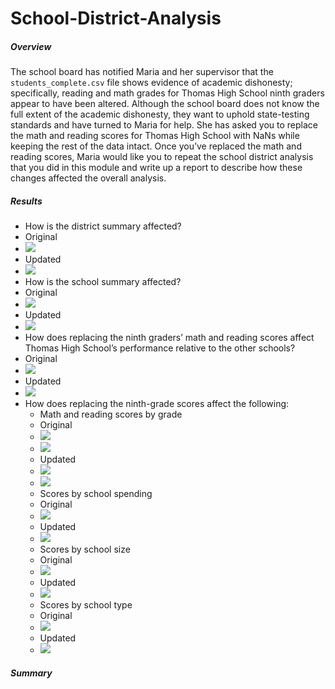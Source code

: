# School-District-Analysis

##### Overview

The school board has notified Maria and her supervisor that the `students_complete.csv` file shows evidence of academic dishonesty; specifically, reading and math grades for Thomas High School ninth graders appear to have been altered. Although the school board does not know the full extent of the academic dishonesty, they want to uphold state-testing standards and have turned to Maria for help. She has asked you to replace the math and reading scores for Thomas High School with NaNs while keeping the rest of the data intact. Once you’ve replaced the math and reading scores, Maria would like you to repeat the school district analysis that you did in this module and write up a report to describe how these changes affected the overall analysis.

##### Results

- How is the district summary affected?
- Original
- ![](https://github.com/labinskin/School-District-Analysis/blob/main/Resources/Original%20District%20Summary.png)
- Updated
- ![](https://github.com/labinskin/School-District-Analysis/blob/main/Resources/Updated%20District%20Summary.png)
- How is the school summary affected?
- Original
- ![](https://github.com/labinskin/School-District-Analysis/blob/main/Resources/Original%20School%20Summary.png)
- Updated
- ![](https://github.com/labinskin/School-District-Analysis/blob/main/Resources/Updated%20School%20Summary%202.png)
- How does replacing the ninth graders’ math and reading scores affect Thomas High School’s performance relative to the other schools?
- Original
- ![](https://github.com/labinskin/School-District-Analysis/blob/main/Resources/Original%20Top%20and%20Bottom%20Five%20DataFrames.png)
- Updated
- ![](https://github.com/labinskin/School-District-Analysis/blob/main/Resources/Updated%20Top%20and%20Bottom%20Five%20DataFrames.png)
- How does replacing the ninth-grade scores affect the following:
  - Math and reading scores by grade
  - Original
  - ![](https://github.com/labinskin/School-District-Analysis/blob/main/Resources/Original%20Math%20Scores%20by%20Grade.png)
  - ![](https://github.com/labinskin/School-District-Analysis/blob/main/Resources/Original%20Reading%20Scores%20by%20Grade.png)
  - Updated
  - ![](https://github.com/labinskin/School-District-Analysis/blob/main/Resources/Updated%20Math%20Scores%20by%20Grade.png)
  - ![](https://github.com/labinskin/School-District-Analysis/blob/main/Resources/Updated%20Reading%20Scores%20by%20Grade.png)
  - Scores by school spending
  - Original
  - ![](https://github.com/labinskin/School-District-Analysis/blob/main/Resources/Original%20Scores%20by%20Spending.png)
  - Updated
  - ![](https://github.com/labinskin/School-District-Analysis/blob/main/Resources/Updated%20Scores%20by%20School%20Spending.png)
  - Scores by school size
  - Original
  - ![](https://github.com/labinskin/School-District-Analysis/blob/main/Resources/Original%20Scores%20by%20Size.png)
  - Updated
  - ![](https://github.com/labinskin/School-District-Analysis/blob/main/Resources/Updated%20Scores%20by%20Size.png)
  - Scores by school type
  - Original
  - ![](https://github.com/labinskin/School-District-Analysis/blob/main/Resources/Original%20Scores%20by%20Type.png)
  - Updated
  - ![](https://github.com/labinskin/School-District-Analysis/blob/main/Resources/Updated%20Scores%20by%20Type.png)

##### Summary
